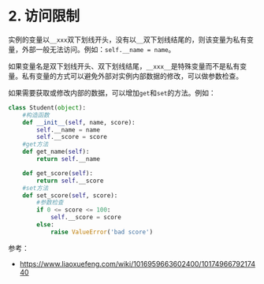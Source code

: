 # 2. 访问限制

实例的变量以`__xxx`双下划线开头，没有以`__`双下划线结尾的，则该变量为私有变量，外部一般无法访问。例如：`self.__name = name`。

如果变量名是双下划线开头、双下划线结尾，`__xxx__`是特殊变量而不是私有变量。私有变量的方式可以避免外部对实例内部数据的修改，可以做参数检查。

如果需要获取或修改内部的数据，可以增加`get`和`set`的方法。例如：

```python
class Student(object):
	#构造函数
    def __init__(self, name, score):
        self.__name = name
        self.__score = score
    #get方法  
	def get_name(self):
        return self.__name

    def get_score(self):
        return self.__score
 	#set方法
    def set_score(self, score):
        #参数检查
        if 0 <= score <= 100:
            self.__score = score
        else:
            raise ValueError('bad score')
```

参考：

- https://www.liaoxuefeng.com/wiki/1016959663602400/1017496679217440